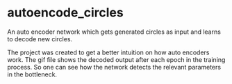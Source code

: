# autoencode_circles

An auto encoder network which gets generated circles as input and learns to decode new circles.

The project was created to get a better intuition on how auto encoders work. The gif file shows the decoded output after each epoch in the training process. So one can see how the network detects the relevant parameters in the bottleneck.